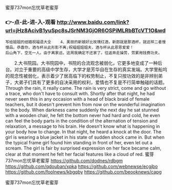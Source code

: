 
蜜芽737mon忘忧草老蜜芽




### 👉-点-此-进-入-观看  http://www.baidu.com/link?url=jHz8AcivB1yuSpc8sJSrNM3GjOR6OSPiMLRbBTcVT1O&wd




	写给姐姐的结婚祝福语大全	4、美丽的新娘好比玫瑰红酒，新郎就是那酒杯，就这样二者慢慢品。恭喜你，酒与杯从此形影不离;祝福姐姐姐夫，酒与杯从此恩恩爱爱！
	后山角下，空无一人。由于离家远，这周我确定不还家了。往返奔走操劳，劳累用钱费功夫。
　　2.大书院园。大书院园中，书院的合流观念被弱化，它更多地变成了一种后台。对立于重要的高级中学生存，大学才是芳华自在生存的真实发端。大学里船坞的观念性被弱化，表示着少了居高临下的权势制止，不复只按功效的是非辨别弟子，大弟子们具有了更多的自决采用的权利，爱情也不复是不行简单触碰的话题。
Through the rain, it really came.
The rain is very strict, come and go without a trace, who don't have to consult with.
Shortly after that night, he had never seen this in any occasion with a head of black braid of female teachers, but it doesn't prevent him from now on the wonderful imagination to the body.
When darkness came suddenly the next day he sat stunned with a wooden chair, he felt the bottom never had hard and cold, he even can feel the body parts in the condition of the alternation of tension and relaxation, a message to his brain.
He doesn't know what is happening in your body how to change.
In that night, he heard a knock at the door.
The girl is wearing a blue jacket in his state of sudden shock came in.
But when the typical frame girl found him standing in front of her, even let out a scream.
The girl is fair by surprised expression on her face became calm, clear at that moment he felt her facial features like a cloud of red.
蜜芽737mon忘忧草老蜜芽 https://github.com/dodnes/rdbgm
https://github.com/qdouban/xpka
https://github.com/webnewse/ecgjbo
https://github.com/foolnews/kbgqby
https://github.com/beooknews/capg





蜜芽737mon忘忧草老蜜芽
